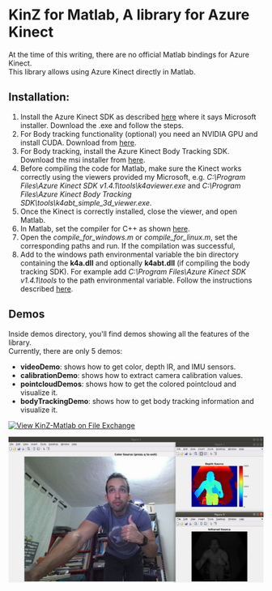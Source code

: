 # KinZ for Matlab, A library for Azure Kinect
At the time of this writing, there are no official Matlab bindings for Azure Kinect.  
This library allows using Azure Kinect directly in Matlab.


## Installation:
1. Install the Azure Kinect SDK as described [here](https://docs.microsoft.com/en-us/azure/kinect-dk/sensor-sdk-download)  where it says Microsoft installer. Download the .exe and follow the steps.
2. For Body tracking functionality (optional) you need an NVIDIA GPU and install CUDA. Download from [here](https://developer.nvidia.com/cuda-downloads?/).
3. For Body tracking, install the Azure Kinect Body Tracking SDK. Download the msi installer from [here](https://docs.microsoft.com/en-us/azure/kinect-dk/body-sdk-download).
4. Before compiling the code for Matlab, make sure the Kinect works correctly using the viewers provided my Microsoft, e.g. *C:\Program Files\Azure Kinect SDK v1.4.1\tools\k4aviewer.exe* and *C:\Program Files\Azure Kinect Body Tracking SDK\tools\k4abt_simple_3d_viewer.exe*.
5. Once the Kinect is correctly installed, close the viewer, and open Matlab. 
6. In Matlab, set the compiler for C++ as shown [here](https://www.mathworks.com/help/matlab/matlab_external/choose-c-or-c-compilers.html).
5. Open the *compile_for_windows.m* or *compile_for_linux.m*, set the corresponding paths and run. If the compilation was successful,
6. Add to the windows path environmental variable the bin directory containing the **k4a.dll** and optionally **k4abt.dll** (if compiling the body tracking SDK). For example add *C:\Program Files\Azure Kinect SDK v1.4.1\tools* to the path environmental variable. Follow the instructions described [here](https://www.architectryan.com/2018/03/17/add-to-the-path-on-windows-10/).


## Demos
Inside demos directory, you'll find demos showing all the features of the library.  
Currently, there are only 5 demos:
- **videoDemo**: shows how to get color, depth IR, and IMU sensors.
- **calibrationDemo**: shows how to extract camera calibration values.
- **pointcloudDemos**: shows how to get the colored pointcloud and visualize it.
- **bodyTrackingDemo**: shows how to get body tracking information and visualize it.

[![View KinZ-Matlab on File Exchange](https://www.mathworks.com/matlabcentral/images/matlab-file-exchange.svg)](https://www.mathworks.com/matlabcentral/fileexchange/81788-kinz-matlab)

![RGB, Depth, and Infrared](/demos/videodemo.png "Video Demo")